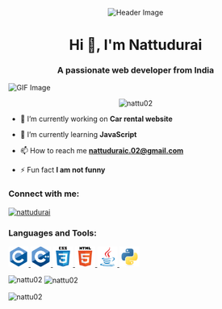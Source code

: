<p align="center">
  <img src="https://i.pinimg.com/originals/8b/d8/cf/8bd8cfe793890385deca7eab7df5c329.gif" alt="Header Image" width="1000px" height="500px">
</p>
<h1 align="center">Hi 👋, I'm Nattudurai</h1>
<h3 align="center">A passionate web developer from India</h3>
<img src="https://media1.giphy.com/media/qgQUggAC3Pfv687qPC/giphy.gif?cid=ecf05e47x37ja7b129kusm57w0ygizwxah5j5lhg2i4k78b5&ep=v1_gifs_search&rid=giphy.gif&ct=g" alt="GIF Image">


<p align="center"> <img src="https://komarev.com/ghpvc/?username=nattu02&label=Profile%20views&color=0e75b6&style=flat" alt="nattu02" /> </p>

- 🔭 I’m currently working on **Car rental website**

- 🌱 I’m currently learning **JavaScript**

- 📫 How to reach me **nattuduraic.02@gmail.com**

- ⚡ Fun fact **I am not funny**

<h3 align="left">Connect with me:</h3>
<p align="left">
<a href="https://linkedin.com/in/nattudurai" target="blank"><img align="center" src="https://raw.githubusercontent.com/rahuldkjain/github-profile-readme-generator/master/src/images/icons/Social/linked-in-alt.svg" alt="nattudurai" height="30" width="40" /></a>
</p>

<h3 align="left">Languages and Tools:</h3>
<p align="left"> 
  <a href="https://www.cprogramming.com/" target="_blank" rel="noreferrer"> 
    <img src="https://raw.githubusercontent.com/devicons/devicon/master/icons/c/c-original.svg" alt="c" width="40" height="40"/>
  </a> 
  <a href="https://www.w3schools.com/cpp/" target="_blank" rel="noreferrer"> 
    <img src="https://raw.githubusercontent.com/devicons/devicon/master/icons/cplusplus/cplusplus-original.svg" alt="cplusplus" width="40" height="40"/>
  </a> 
  <a href="https://www.w3schools.com/css/" target="_blank" rel="noreferrer"> 
    <img src="https://raw.githubusercontent.com/devicons/devicon/master/icons/css3/css3-original-wordmark.svg" alt="css3" width="40" height="40"/>
  </a> 
  <a href="https://www.w3.org/html/" target="_blank" rel="noreferrer"> 
    <img src="https://raw.githubusercontent.com/devicons/devicon/master/icons/html5/html5-original-wordmark.svg" alt="html5" width="40" height="40"/>
  </a> 
  <a href="https://www.java.com" target="_blank" rel="noreferrer"> 
    <img src="https://raw.githubusercontent.com/devicons/devicon/master/icons/java/java-original.svg" alt="java" width="40" height="40"/>
  </a> 
  <a href="https://www.python.org" target="_blank" rel="noreferrer"> 
    <img src="https://raw.githubusercontent.com/devicons/devicon/master/icons/python/python-original.svg" alt="python" width="40" height="40"/>
  </a> 
</p>

<p><img align="left" src="https://github-readme-stats.vercel.app/api/top-langs?username=nattu02&show_icons=true&locale=en&layout=compact" alt="nattu02" /></p>

<p>&nbsp;<img align="center" src="https://github-readme-stats.vercel.app/api?username=nattu02&show_icons=true&locale=en" alt="nattu02" /></p>

<p><img align="center" src="https://github-readme-streak-stats.herokuapp.com/?user=nattu02&" alt="nattu02" /></p>

